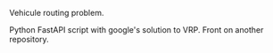 Vehicule routing problem.

Python FastAPI script with google's solution to VRP.
Front on another repository.
